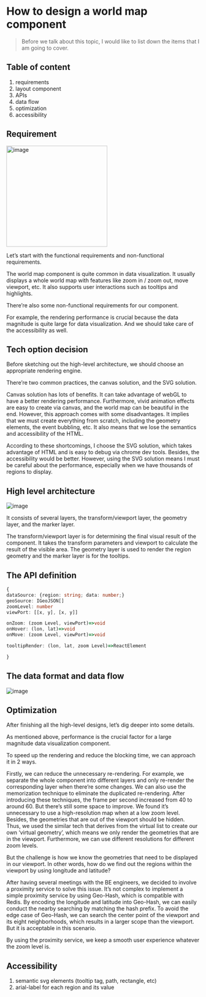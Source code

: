 # How to design a world map component
> Before we talk about this topic, I would like to list down the items that I am going to cover.
## Table of content
1. requirements
2. layout component
3. APIs
4. data flow
5. optimization 
6. accessibility
## Requirement
<img width="263" alt="image" src="https://user-images.githubusercontent.com/14119632/182647884-835d1077-cca5-42ed-9e53-f758544df773.png">

Let’s start with the functional requirements and non-functional requirements. 

The world map component is quite common in data visualization. It usually displays a whole world map with features like zoom in / zoom out, move viewport, etc. It also supports user interactions such as tooltips and highlights. 

There’re also some non-functional requirements for our component. 

For example, the rendering performance is crucial because the data magnitude is quite large for data visualization. And we should take care of the accessibility as well.

## Tech option decision
Before sketching out the high-level architecture, we should choose an appropriate rendering engine. 

There’re two common practices, the canvas solution, and the SVG solution. 

Canvas solution has lots of benefits. It can take advantage of webGL to have a better rendering performance. Furthermore, vivid animation effects are easy to create via canvas, and the world map can be beautiful in the end. However, this approach comes with some disadvantages. It implies that we must create everything from scratch, including the geometry elements, the event bubbling, etc. It also means that we lose the semantics and accessibility of the HTML. 

According to these shortcomings, I choose the SVG solution, which takes advantage of HTML and is easy to debug via chrome dev tools. Besides, the accessibility would be better. However, using the SVG solution means I must be careful about the performance, especially when we have thousands of regions to display. 

## High level architecture

![image](https://user-images.githubusercontent.com/14119632/182647939-a70634b1-4e48-4acf-8b37-259bf260e89e.png)

It consists of several layers, the transform/viewport layer, the geometry layer, and the marker layer. 

The transform/viewport layer is for determining the final visual result of the component. It takes the transform parameters and viewport to calculate the result of the visible area.  The geometry layer is used to render the region geometry and the marker layer is for the tooltips. 

## The API definition

```typescript
{
dataSource: {region: string; data: number;}
geoSource: IGeoJSON[]
zoomLevel: number
viewPort: [[x, y], [x, y]]

onZoom: (zoom Level, viewPort)=>void
onHover: (lon, lat)=>void
onMove: (zoom Level, viewPort)=>void

tooltipRender: (lon, lat, zoom Level)=>ReactElement

}
```

## The data format and data flow
![image](https://user-images.githubusercontent.com/14119632/182649331-018092ef-3ed3-4f67-91c9-1ca56b855710.png)

## Optimization
After finishing all the high-level designs, let’s dig deeper into some details. 

As mentioned above, performance is the crucial factor for a large magnitude data visualization component. 

To speed up the rendering and reduce the blocking time, we can approach it in 2 ways. 

Firstly, we can reduce the unnecessary re-rendering. For example, we separate the whole component into different layers and only re-render the corresponding layer when there’re some changes. We can also use the memorization technique to eliminate the duplicated re-rendering. After introducing these techniques, the frame per second increased from 40 to around 60. 
But there’s still some space to improve. We found it’s unnecessary to use a high-resolution map when at a low zoom level. Besides, the geometries that are out of the viewport should be hidden. Thus, we used the similar tech that derives from the virtual list to create our own ‘virtual geometry’, which means we only render the geometries that are in the viewport. Furthermore, we can use different resolutions for different zoom levels.

But the challenge is how we know the geometries that need to be displayed in our viewport. In other words, how do we find out the regions within the viewport by using longitude and latitude? 

After having several meetings with the BE engineers, we decided to involve a proximity service to solve this issue. 
It’s not complex to implement a simple proximity service by using Geo-Hash,  which is compatible with Redis. By encoding the longitude and latitude into Geo-Hash, we can easily conduct the nearby searching by matching the hash prefix. To avoid the edge case of Geo-Hash, we can search the center point of the viewport and its eight neighborhoods, which results in a larger scope than the viewport. But it is acceptable in this scenario. 

By using the proximity service, we keep a smooth user experience whatever the zoom level is. 

## Accessibility
1. semantic svg elements (tooltip tag, path, rectangle, etc)
2. arial-label for each region and its value
